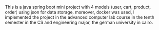 This is a java spring boot mini project with 4 models (user, cart, product, order) using json for data storage, moreover, docker was used, I implemented the project in the advanced computer lab course in the tenth semester in the CS and engineering major, the german university in cairo.
